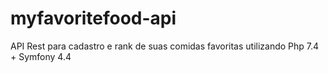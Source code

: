 # myfavoritefood-api
API Rest para cadastro e rank de suas comidas favoritas utilizando Php 7.4 + Symfony 4.4

